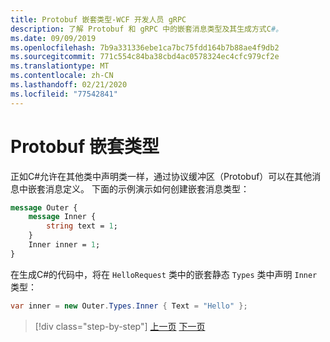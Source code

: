 ```yaml
---
title: Protobuf 嵌套类型-WCF 开发人员 gRPC
description: 了解 Protobuf 和 gRPC 中的嵌套消息类型及其生成方式C#。
ms.date: 09/09/2019
ms.openlocfilehash: 7b9a331336ebe1ca7bc75fdd164b7b88ae4f9db2
ms.sourcegitcommit: 771c554c84ba38cbd4ac0578324ec4cfc979cf2e
ms.translationtype: MT
ms.contentlocale: zh-CN
ms.lasthandoff: 02/21/2020
ms.locfileid: "77542841"
---
```

# <a name="protobuf-nested-types"></a>Protobuf 嵌套类型

正如C#允许在其他类中声明类一样，通过协议缓冲区（Protobuf）可以在其他消息中嵌套消息定义。 下面的示例演示如何创建嵌套消息类型：

```protobuf
message Outer {
    message Inner {
        string text = 1;
    }
    Inner inner = 1;
}
```

在生成C#的代码中，将在 `HelloRequest` 类中的嵌套静态 `Types` 类中声明 `Inner` 类型：

```csharp
var inner = new Outer.Types.Inner { Text = "Hello" };
```

>[!div class="step-by-step"]
>[上一页](protobuf-data-types.md)
>[下一页](protobuf-repeated.md)
